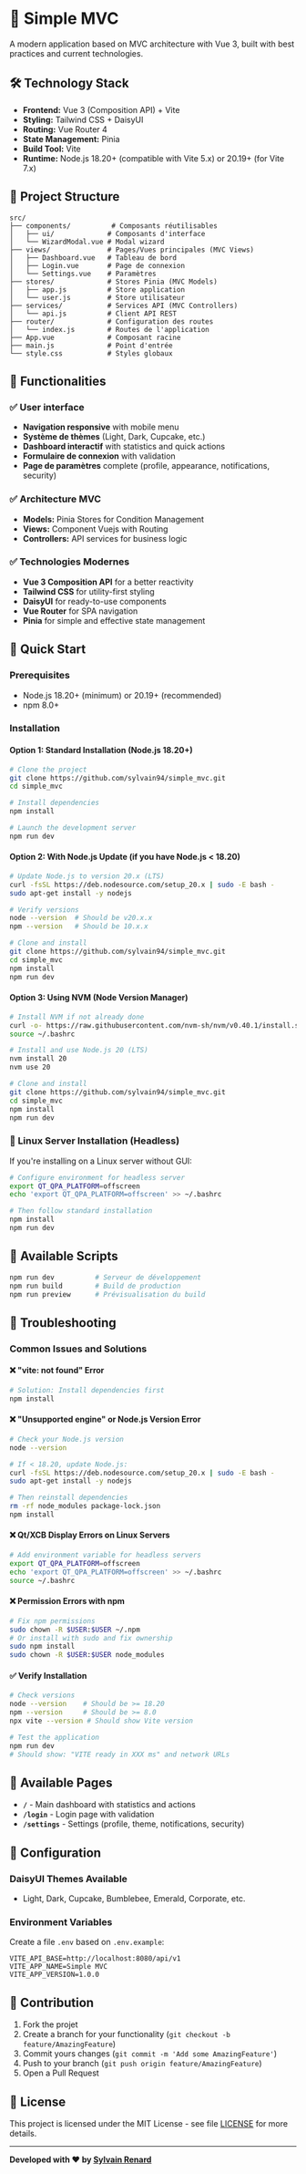 # 🚀 Simple MVC

A modern application based on MVC architecture with Vue 3, built with best practices and current technologies.

## 🛠 Technology Stack

- **Frontend:** Vue 3 (Composition API) + Vite
- **Styling:** Tailwind CSS + DaisyUI
- **Routing:** Vue Router 4
- **State Management:** Pinia
- **Build Tool:** Vite
- **Runtime:** Node.js 18.20+ (compatible with Vite 5.x) or 20.19+ (for Vite 7.x)

## 📁 Project Structure

```
src/
├── components/          # Composants réutilisables
│   ├── ui/             # Composants d'interface
│   └── WizardModal.vue # Modal wizard
├── views/              # Pages/Vues principales (MVC Views)
│   ├── Dashboard.vue   # Tableau de bord
│   ├── Login.vue       # Page de connexion
│   └── Settings.vue    # Paramètres
├── stores/             # Stores Pinia (MVC Models)
│   ├── app.js          # Store application
│   └── user.js         # Store utilisateur
├── services/           # Services API (MVC Controllers)
│   └── api.js          # Client API REST
├── router/             # Configuration des routes
│   └── index.js        # Routes de l'application
├── App.vue             # Composant racine
├── main.js             # Point d'entrée
└── style.css           # Styles globaux
```

## 🎨 Functionalities

### ✅ User interface
- **Navigation responsive** with mobile menu
- **Système de thèmes** (Light, Dark, Cupcake, etc.)
- **Dashboard interactif** with statistics and quick actions
- **Formulaire de connexion** with validation
- **Page de paramètres** complete (profile, appearance, notifications, security)

### ✅ Architecture MVC
- **Models:** Pinia Stores for Condition Management
- **Views:** Component Vuejs with Routing
- **Controllers:** API services for business logic

### ✅ Technologies Modernes
- **Vue 3 Composition API** for a better reactivity
- **Tailwind CSS** for utility-first styling
- **DaisyUI** for ready-to-use components
- **Vue Router** for SPA navigation
- **Pinia** for simple and effective state management

## 🚀 Quick Start

### Prerequisites
- Node.js 18.20+ (minimum) or 20.19+ (recommended)
- npm 8.0+

### Installation

#### Option 1: Standard Installation (Node.js 18.20+)
```bash
# Clone the project
git clone https://github.com/sylvain94/simple_mvc.git
cd simple_mvc

# Install dependencies
npm install

# Launch the development server
npm run dev
```

#### Option 2: With Node.js Update (if you have Node.js < 18.20)
```bash
# Update Node.js to version 20.x (LTS)
curl -fsSL https://deb.nodesource.com/setup_20.x | sudo -E bash -
sudo apt-get install -y nodejs

# Verify versions
node --version  # Should be v20.x.x
npm --version   # Should be 10.x.x

# Clone and install
git clone https://github.com/sylvain94/simple_mvc.git
cd simple_mvc
npm install
npm run dev
```

#### Option 3: Using NVM (Node Version Manager)
```bash
# Install NVM if not already done
curl -o- https://raw.githubusercontent.com/nvm-sh/nvm/v0.40.1/install.sh | bash
source ~/.bashrc

# Install and use Node.js 20 (LTS)
nvm install 20
nvm use 20

# Clone and install
git clone https://github.com/sylvain94/simple_mvc.git
cd simple_mvc
npm install
npm run dev
```

### 🐧 Linux Server Installation (Headless)
If you're installing on a Linux server without GUI:

```bash
# Configure environment for headless server
export QT_QPA_PLATFORM=offscreen
echo 'export QT_QPA_PLATFORM=offscreen' >> ~/.bashrc

# Then follow standard installation
npm install
npm run dev
```

## 📖 Available Scripts

```bash
npm run dev          # Serveur de développement
npm run build        # Build de production
npm run preview      # Prévisualisation du build
```

## 🔧 Troubleshooting

### Common Issues and Solutions

#### ❌ "vite: not found" Error
```bash
# Solution: Install dependencies first
npm install
```

#### ❌ "Unsupported engine" or Node.js Version Error
```bash
# Check your Node.js version
node --version

# If < 18.20, update Node.js:
curl -fsSL https://deb.nodesource.com/setup_20.x | sudo -E bash -
sudo apt-get install -y nodejs

# Then reinstall dependencies
rm -rf node_modules package-lock.json
npm install
```

#### ❌ Qt/XCB Display Errors on Linux Servers
```bash
# Add environment variable for headless servers
export QT_QPA_PLATFORM=offscreen
echo 'export QT_QPA_PLATFORM=offscreen' >> ~/.bashrc
source ~/.bashrc
```

#### ❌ Permission Errors with npm
```bash
# Fix npm permissions
sudo chown -R $USER:$USER ~/.npm
# Or install with sudo and fix ownership
sudo npm install
sudo chown -R $USER:$USER node_modules
```

#### ✅ Verify Installation
```bash
# Check versions
node --version    # Should be >= 18.20
npm --version     # Should be >= 8.0
npx vite --version # Should show Vite version

# Test the application
npm run dev
# Should show: "VITE ready in XXX ms" and network URLs
```

## 🎯 Available Pages

- **`/`** - Main dashboard with statistics and actions
- **`/login`** - Login page with validation
- **`/settings`** - Settings (profile, theme, notifications, security)

## 🔧 Configuration

### DaisyUI Themes Available
- Light, Dark, Cupcake, Bumblebee, Emerald, Corporate, etc.

### Environment Variables
Create a file `.env` based on `.env.example`:
```env
VITE_API_BASE=http://localhost:8080/api/v1
VITE_APP_NAME=Simple MVC
VITE_APP_VERSION=1.0.0
```

## 🤝 Contribution

1. Fork the projet
2. Create a branch for your functionality (`git checkout -b feature/AmazingFeature`)
3. Commit yours changes (`git commit -m 'Add some AmazingFeature'`)
4. Push to your branch (`git push origin feature/AmazingFeature`)
5. Open a Pull Request

## 📝 License

This project is licensed under the MIT License - see file [LICENSE](LICENSE) for more details.

---

**Developed with ❤️ by [Sylvain Renard](https://github.com/sylvain94)**
